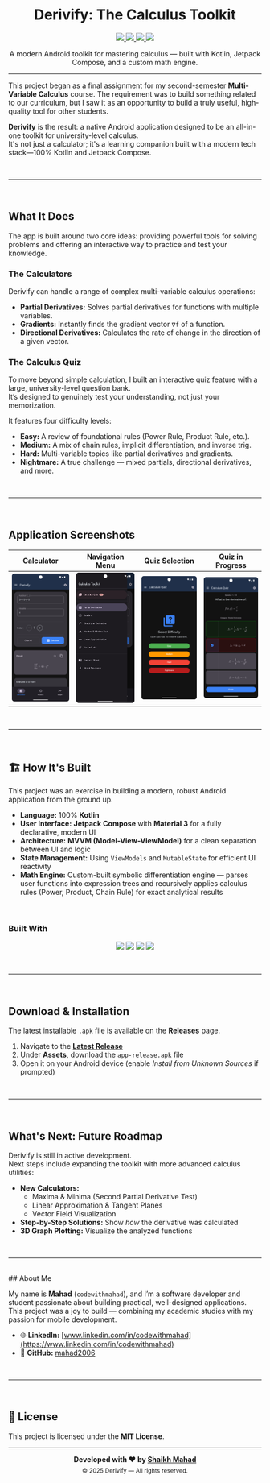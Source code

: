 
<h1 align="center">Derivify: The Calculus Toolkit</h1>

<p align="center">
  <a href="https://github.com/mahad2006/Derivify-Calculus-Toolkit/releases/latest">
    <img src="https://img.shields.io/github/v/release/mahad2006/Derivify-Calculus-Toolkit?style=for-the-badge&label=Latest%20Release">
  </a>
  <a href="https://opensource.org/licenses/MIT">
    <img src="https://img.shields.io/badge/License-MIT-green.svg?style=for-the-badge">
  </a>
  <a href="https://developer.android.com/jetpack/compose">
    <img src="https://img.shields.io/badge/Jetpack%20Compose-UI-blue?style=for-the-badge&logo=android">
  </a>
  <a href="https://kotlinlang.org/">
    <img src="https://img.shields.io/badge/Kotlin-100%25-orange?style=for-the-badge&logo=kotlin">
  </a>
</p>

<p align="center">
  A modern Android toolkit for mastering calculus — built with Kotlin, Jetpack Compose, and a custom math engine.
</p>

---

This project began as a final assignment for my second-semester **Multi-Variable Calculus** course. The requirement was to build something related to our curriculum, but I saw it as an opportunity to build a truly useful, high-quality tool for other students.

**Derivify** is the result: a native Android application designed to be an all-in-one toolkit for university-level calculus.  
It's not just a calculator; it's a learning companion built with a modern tech stack—100% Kotlin and Jetpack Compose.

<br>
<hr>
<br>

## What It Does

The app is built around two core ideas: providing powerful tools for solving problems and offering an interactive way to practice and test your knowledge.

### The Calculators
Derivify can handle a range of complex multi-variable calculus operations:

* **Partial Derivatives:** Solves partial derivatives for functions with multiple variables.  
* **Gradients:** Instantly finds the gradient vector `∇f` of a function.  
* **Directional Derivatives:** Calculates the rate of change in the direction of a given vector.  

### The Calculus Quiz
To move beyond simple calculation, I built an interactive quiz feature with a large, university-level question bank.  
It’s designed to genuinely test your understanding, not just your memorization.

It features four difficulty levels:

* **Easy:** A review of foundational rules (Power Rule, Product Rule, etc.).  
* **Medium:** A mix of chain rules, implicit differentiation, and inverse trig.  
* **Hard:** Multi-variable topics like partial derivatives and gradients.  
* **Nightmare:** A true challenge — mixed partials, directional derivatives, and more.  

<br>
<hr>
<br>

## Application Screenshots

| Calculator | Navigation Menu | Quiz Selection | Quiz in Progress |
| :---: | :---: | :---: | :---: |
| <img src="screenshots/calculator.png" alt="Calculator Screen" width="200"/> | <img src="screenshots/navigation.png" alt="Navigation Drawer" width="200"/> | <img src="screenshots/quiz_difficulty.png" alt="Quiz Difficulty Screen" width="200"/> | <img src="screenshots/quiz_question.png" alt="Quiz Question Screen" width="200"/> |

<br>
<hr>
<br>

## 🏗️ How It's Built

This project was an exercise in building a modern, robust Android application from the ground up.

* **Language:** 100% **Kotlin**  
* **User Interface:** **Jetpack Compose** with **Material 3** for a fully declarative, modern UI  
* **Architecture:** **MVVM (Model-View-ViewModel)** for a clean separation between UI and logic  
* **State Management:** Using `ViewModels` and `MutableState` for efficient UI reactivity  
* **Math Engine:** Custom-built symbolic differentiation engine — parses user functions into expression trees and recursively applies calculus rules (Power, Product, Chain Rule) for exact analytical results  

<br>

### Built With

<p align="center">
  <img src="https://img.shields.io/badge/Kotlin-7F52FF?style=for-the-badge&logo=kotlin&logoColor=white"/>
  <img src="https://img.shields.io/badge/Jetpack%20Compose-4285F4?style=for-the-badge&logo=android&logoColor=white"/>
  <img src="https://img.shields.io/badge/Material%203-673AB7?style=for-the-badge&logo=materialdesign&logoColor=white"/>
  <img src="https://img.shields.io/badge/MVVM-FF6F00?style=for-the-badge&logo=architecture&logoColor=white"/>
</p>
<br>
<hr>
<br>

## Download & Installation

The latest installable `.apk` file is available on the **Releases** page.

1. Navigate to the [**Latest Release**](https://github.com/mahad2006/Derivify-Calculus-Toolkit/releases/latest)  
2. Under **Assets**, download the `app-release.apk` file  
3. Open it on your Android device (enable *Install from Unknown Sources* if prompted)  

<br>
<hr>
<br>

## What's Next: Future Roadmap

Derivify is still in active development.  
Next steps include expanding the toolkit with more advanced calculus utilities:

* **New Calculators:**
  * Maxima & Minima (Second Partial Derivative Test)
  * Linear Approximation & Tangent Planes
  * Vector Field Visualization
* **Step-by-Step Solutions:** Show *how* the derivative was calculated  
* **3D Graph Plotting:** Visualize the analyzed functions  

<br>
<hr>
<br>
## About Me

My name is **Mahad** (`codewithmahad`), and I’m a software developer and student passionate about building practical, well-designed applications.  
This project was a joy to build — combining my academic studies with my passion for mobile development.

* 🌐 **LinkedIn:** [www.linkedin.com/in/codewithmahad](https://www.linkedin.com/in/codewithmahad)
* 🧰 **GitHub:** [mahad2006](https://github.com/mahad2006)
<br>
<hr>
<br>

## 📜 License

This project is licensed under the **MIT License**.

---

<p align="center">
  <b>Developed with ❤️ by <a href="https://www.linkedin.com/in/codewithmahad">Shaikh Mahad</a></b> <br>
  <sub>© 2025 Derivify — All rights reserved.</sub>
</p>

